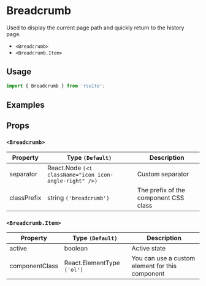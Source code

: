 # Breadcrumb

Used to display the current page path and quickly return to the history page.

* `<Breadcrumb>`
* `<Breadcrumb.Item>`

## Usage

```js
import { Breadcrumb } from 'rsuite';
```

## Examples

<!--{demo}-->

## Props

### `<Breadcrumb>`

| Property    | Type `(Default)`                                       | Description                           |
| ----------- | ------------------------------------------------------ | ------------------------------------- |
| separator   | React.Node `(<i className="icon icon-angle-right" />)` | Custom separator                      |
| classPrefix | string `('breadcrumb')`                                | The prefix of the component CSS class |

### `<Breadcrumb.Item>`

| Property       | Type `(Default)`           | Description                                     |
| -------------- | -------------------------- | ----------------------------------------------- |
| active         | boolean                    | Active state                                    |
| componentClass | React.ElementType `('ol')` | You can use a custom element for this component |
